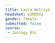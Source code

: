 ```yaml
---
title: Laura Wolczyk
headshot: w2RMSGx
gender: female
submitted: false
course:
 - Zoology BSc
---
```


